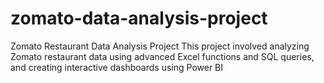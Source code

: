 # zomato-data-analysis-project
Zomato Restaurant Data Analysis Project This project involved analyzing Zomato restaurant data using advanced Excel functions and SQL queries, and creating interactive dashboards using Power BI
